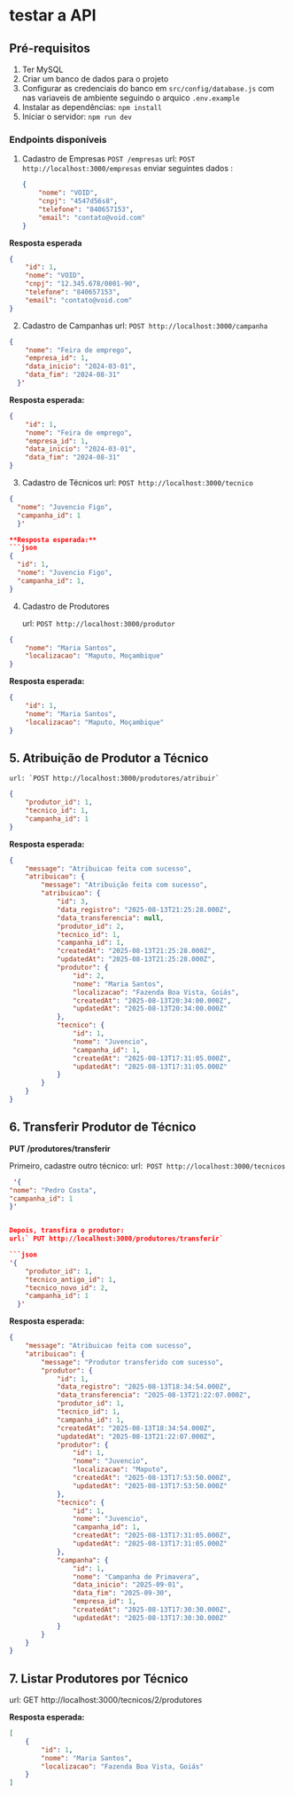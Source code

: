# testar a API

## Pré-requisitos

1. Ter MySQL
2. Criar um banco de dados para o projeto
3. Configurar as credenciais do banco em `src/config/database.js` com nas variaveis de ambiente seguindo o arquico `.env.example`
4. Instalar as dependências: `npm install`
5. Iniciar o servidor: `npm run dev`

### Endpoints disponíveis

1. Cadastro de Empresas `POST /empresas`
   url: `POST http://localhost:3000/empresas`
   enviar seguintes dados :
    ```json
    {
        "nome": "VOID",
        "cnpj": "4547d56s8",
        "telefone": "840657153",
        "email": "contato@void.com"
    }
    ```

**Resposta esperada**

```json
{
    "id": 1,
    "nome": "VOID",
    "cnpj": "12.345.678/0001-90",
    "telefone": "840657153",
    "email": "contato@void.com"
}
```

2. Cadastro de Campanhas
   url: `POST http://localhost:3000/campanha`

```json
{
    "nome": "Feira de emprego",
    "empresa_id": 1,
    "data_inicio": "2024-03-01",
    "data_fim": "2024-08-31"
  }'
```

**Resposta esperada:**

```json
{
    "id": 1,
    "nome": "Feira de emprego",
    "empresa_id": 1,
    "data_inicio": "2024-03-01",
    "data_fim": "2024-08-31"
}
```

3. Cadastro de Técnicos
   url: `POST http://localhost:3000/tecnico `

````json
{
  "nome": "Juvencio Figo",
  "campanha_id": 1
  }'

**Resposta esperada:**
```json
{
  "id": 1,
  "nome": "Juvencio Figo",
  "campanha_id": 1,
}
````

4. Cadastro de Produtores

    url: `POST http://localhost:3000/produtor`

```json
{
    "nome": "Maria Santos",
    "localizacao": "Maputo, Moçambique"
}
```

**Resposta esperada:**

```json
{
    "id": 1,
    "nome": "Maria Santos",
    "localizacao": "Maputo, Moçambique"
}
```

## 5. Atribuição de Produtor a Técnico

    url: `POST http://localhost:3000/produtores/atribuir`

```json
{
    "produtor_id": 1,
    "tecnico_id": 1,
    "campanha_id": 1
}
```

**Resposta esperada:**

```json
{
    "message": "Atribuicao feita com sucesso",
    "atribuicao": {
        "message": "Atribuição feita com sucesso",
        "atribuicao": {
            "id": 3,
            "data_registro": "2025-08-13T21:25:28.000Z",
            "data_transferencia": null,
            "produtor_id": 2,
            "tecnico_id": 1,
            "campanha_id": 1,
            "createdAt": "2025-08-13T21:25:28.000Z",
            "updatedAt": "2025-08-13T21:25:28.000Z",
            "produtor": {
                "id": 2,
                "nome": "Maria Santos",
                "localizacao": "Fazenda Boa Vista, Goiás",
                "createdAt": "2025-08-13T20:34:00.000Z",
                "updatedAt": "2025-08-13T20:34:00.000Z"
            },
            "tecnico": {
                "id": 1,
                "nome": "Juvencio",
                "campanha_id": 1,
                "createdAt": "2025-08-13T17:31:05.000Z",
                "updatedAt": "2025-08-13T17:31:05.000Z"
            }
        }
    }
}
```

## 6. Transferir Produtor de Técnico

**PUT /produtores/transferir**

Primeiro, cadastre outro técnico:
url:` POST http://localhost:3000/tecnicos`

````json
 '{
"nome": "Pedro Costa",
"campanha_id": 1
}'


Depois, transfira o produtor:
url:` PUT http://localhost:3000/produtores/transferir`

```json
'{
    "produtor_id": 1,
    "tecnico_antigo_id": 1,
    "tecnico_novo_id": 2,
    "campanha_id": 1
  }'
````

**Resposta esperada:**

```json
{
    "message": "Atribuicao feita com sucesso",
    "atribuicao": {
        "message": "Produtor transferido com sucesso",
        "produtor": {
            "id": 1,
            "data_registro": "2025-08-13T18:34:54.000Z",
            "data_transferencia": "2025-08-13T21:22:07.000Z",
            "produtor_id": 1,
            "tecnico_id": 1,
            "campanha_id": 1,
            "createdAt": "2025-08-13T18:34:54.000Z",
            "updatedAt": "2025-08-13T21:22:07.000Z",
            "produtor": {
                "id": 1,
                "nome": "Juvencio",
                "localizacao": "Maputo",
                "createdAt": "2025-08-13T17:53:50.000Z",
                "updatedAt": "2025-08-13T17:53:50.000Z"
            },
            "tecnico": {
                "id": 1,
                "nome": "Juvencio",
                "campanha_id": 1,
                "createdAt": "2025-08-13T17:31:05.000Z",
                "updatedAt": "2025-08-13T17:31:05.000Z"
            },
            "campanha": {
                "id": 1,
                "nome": "Campanha de Primavera",
                "data_inicio": "2025-09-01",
                "data_fim": "2025-09-30",
                "empresa_id": 1,
                "createdAt": "2025-08-13T17:30:30.000Z",
                "updatedAt": "2025-08-13T17:30:30.000Z"
            }
        }
    }
}
```

## 7. Listar Produtores por Técnico

url: GET http://localhost:3000/tecnicos/2/produtores

**Resposta esperada:**

```json
[
    {
        "id": 1,
        "nome": "Maria Santos",
        "localizacao": "Fazenda Boa Vista, Goiás"
    }
]
```

```

```

```

```

```

```
